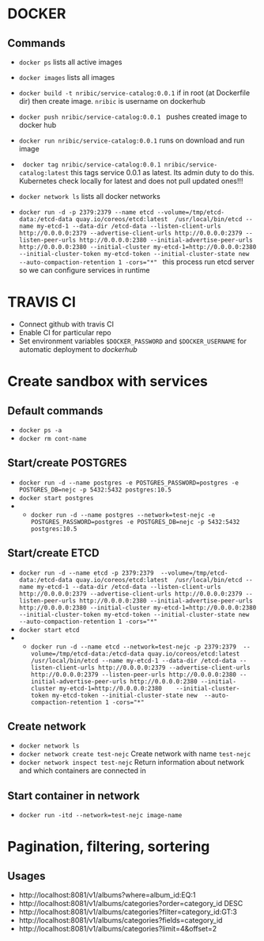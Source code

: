 # DOCKER
## Commands
* ``` docker ps ``` lists all active images
* ``` docker images ``` lists all images
* ``` docker build -t nribic/service-catalog:0.0.1 ``` if in root (at Dockerfile dir) 
then create image. ``` nribic ``` is username on dockerhub
* ``` docker push nribic/service-catalog:0.0.1  ``` pushes created image to
docker hub
* ``` docker run nribic/service-catalog:0.0.1 ``` runs on download and run image 
* ``` docker tag nribic/service-catalog:0.0.1 nribic/service-catalog:latest```
this tags service 0.0.1 as latest. Its admin duty to do this. Kubernetes check
locally for latest and does not pull updated ones!!!   

* ``` docker network ls ``` lists all docker networks
* ```docker run -d -p 2379:2379 --name etcd --volume=/tmp/etcd-data:/etcd-data quay.io/coreos/etcd:latest  /usr/local/bin/etcd --name my-etcd-1 --data-dir /etcd-data --listen-client-urls http://0.0.0.0:2379 --advertise-client-urls http://0.0.0.0:2379 --listen-peer-urls http://0.0.0.0:2380 --initial-advertise-peer-urls http://0.0.0.0:2380 --initial-cluster my-etcd-1=http://0.0.0.0:2380    --initial-cluster-token my-etcd-token --initial-cluster-state new  --auto-compaction-retention 1 -cors="*" ```
this process run etcd server so we can configure services in runtime
    
    
# TRAVIS CI
 * Connect github with travis CI
 * Enable CI for particular repo
 * Set environment variables ```$DOCKER_PASSWORD``` and ``` $DOCKER_USERNAME ```
 for automatic deployment to *dockerhub*
 
# Create sandbox with services
## Default commands
* ```docker ps -a``` 
* ```docker rm cont-name```
## Start/create POSTGRES
* ``` docker run -d --name postgres -e POSTGRES_PASSWORD=postgres -e POSTGRES_DB=nejc -p 5432:5432 postgres:10.5 ```
* ```docker start postgres```
* * ``` docker run -d --name postgres --network=test-nejc -e POSTGRES_PASSWORD=postgres -e POSTGRES_DB=nejc -p 5432:5432 postgres:10.5 ```

## Start/create ETCD
* ```docker run -d --name etcd -p 2379:2379  --volume=/tmp/etcd-data:/etcd-data quay.io/coreos/etcd:latest  /usr/local/bin/etcd --name my-etcd-1 --data-dir /etcd-data --listen-client-urls http://0.0.0.0:2379 --advertise-client-urls http://0.0.0.0:2379 --listen-peer-urls http://0.0.0.0:2380 --initial-advertise-peer-urls http://0.0.0.0:2380 --initial-cluster my-etcd-1=http://0.0.0.0:2380    --initial-cluster-token my-etcd-token --initial-cluster-state new  --auto-compaction-retention 1 -cors="*"```
* ```docker start etcd```
* * ```docker run -d --name etcd --network=test-nejc -p 2379:2379  --volume=/tmp/etcd-data:/etcd-data quay.io/coreos/etcd:latest  /usr/local/bin/etcd --name my-etcd-1 --data-dir /etcd-data --listen-client-urls http://0.0.0.0:2379 --advertise-client-urls http://0.0.0.0:2379 --listen-peer-urls http://0.0.0.0:2380 --initial-advertise-peer-urls http://0.0.0.0:2380 --initial-cluster my-etcd-1=http://0.0.0.0:2380    --initial-cluster-token my-etcd-token --initial-cluster-state new  --auto-compaction-retention 1 -cors="*"```


## Create network
* ```docker network ls```
* ```docker network create test-nejc``` Create network with name ```test-nejc```
* ```docker network inspect test-nejc``` Return information about network and which containers are connected in

## Start container in network
* ```docker run -itd --network=test-nejc image-name```


# Pagination, filtering, sortering
## Usages
* http://localhost:8081/v1/albums?where=album_id:EQ:1
* http://localhost:8081/v1/albums/categories?order=category_id DESC
* http://localhost:8081/v1/albums/categories?filter=category_id:GT:3
* http://localhost:8081/v1/albums/categories?fields=category_id
* http://localhost:8081/v1/albums/categories?limit=4&offset=2